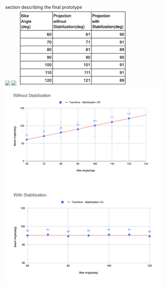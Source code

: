 section describing the final prototype <br />
![](Documentation/Fig/GIF-NoStabilization.gif)
![](Documentation/Fig/GIF-Stabilization.gif)
![](Documentation/Fig/DataForGraph.png)
![](Documentation/Fig/Graph-Non-Stabilized.png)
![](Documentation/Fig/Graph-Stabilized.png)
